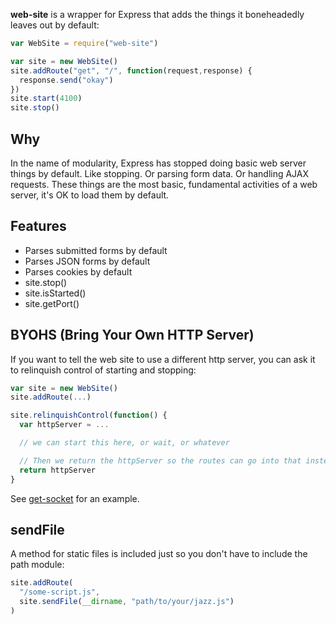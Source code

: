 **web-site** is a wrapper for Express that adds the things it boneheadedly leaves out by default:

```javascript
var WebSite = require("web-site")

var site = new WebSite()
site.addRoute("get", "/", function(request,response) {
  response.send("okay")
})
site.start(4100)
site.stop()
```

## Why

In the name of modularity, Express has stopped doing basic web server things by default. Like stopping. Or parsing form data. Or handling AJAX requests. These things are the most basic, fundamental activities of a web server, it's OK to load them by default.

## Features

* Parses submitted forms by default
* Parses JSON forms by default
* Parses cookies by default
* site.stop()
* site.isStarted()
* site.getPort()

## BYOHS (Bring Your Own HTTP Server)

If you want to tell the web site to use a different http server, you can ask it to relinquish control of starting and stopping:

```javascript
var site = new WebSite()
site.addRoute(...)

site.relinquishControl(function() {
  var httpServer = ...

  // we can start this here, or wait, or whatever

  // Then we return the httpServer so the routes can go into that instead:
  return httpServer
}
```

See [get-socket](https://github.com/erikpukinskis/get-socket/blob/master/get-socket.js#L77) for an example.

## sendFile

A method for static files is included just so you don't have to include the path module:

```javascript
site.addRoute(
  "/some-script.js",
  site.sendFile(__dirname, "path/to/your/jazz.js")
)
```
